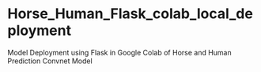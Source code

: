 # Horse_Human_Flask_colab_local_deployment
Model Deployment using Flask in Google Colab of Horse and Human Prediction Convnet Model 

<ing src="https://github.com/rishi-29-02/Horse_Human_Flask_colab_local_deployment/blob/main/Web%20look.png">
